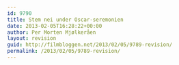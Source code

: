 ```yaml
---
id: 9790
title: Stem nei under Oscar-seremonien
date: 2013-02-05T16:28:22+00:00
author: Per Morten Mjølkeråen
layout: revision
guid: http://filmbloggen.net/2013/02/05/9789-revision/
permalink: /2013/02/05/9789-revision/
---
```

